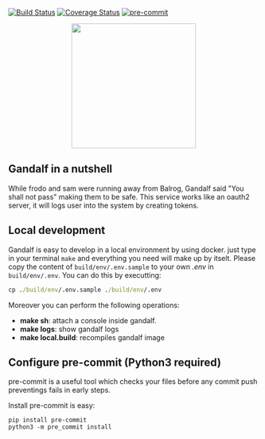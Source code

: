 [![Build Status](https://travis-ci.com/Antartical/gandalf.svg?branch=master)](https://travis-ci.com/Antartical/gandalf)
[![Coverage Status](https://coveralls.io/repos/github/Antartical/gandalf/badge.svg?branch=master)](https://coveralls.io/github/Antartical/gandalf?branch=master)
[![pre-commit](https://img.shields.io/badge/pre--commit-enabled-brightgreen?logo=pre-commit&logoColor=white)](https://github.com/pre-commit/pre-commit)


<p align="center">
  <img width="250" height="250" src="https://stickker.net/wp-content/uploads/2016/01/you-shall-not-pass.jpg.png">
</p>

## Gandalf in a nutshell

While frodo and sam were running away from Balrog, Gandalf said "You shall not pass" making them to be safe. This service works like an oauth2 server, it will logs user into the system by creating tokens.

## Local development

Gandalf is easy to develop in a local environment by using docker. just type in your terminal `make`
and everything you need will make up by itselt. Please copy the content of `build/env/.env.sample` to
your own *.env* in `build/env/.env`. You can do this by executting:
```cmd
cp ./build/env/.env.sample ./build/env/.env
```

Moreover you can perform the following operations:
 - **make sh**: attach a console inside gandalf.
 - **make logs**: show gandalf logs
 - **make local.build**: recompiles gandalf image

## Configure pre-commit (Python3 required)
pre-commit is a useful tool which checks your files before any commit push preventings fails in early steps.

Install pre-commit is easy:
```
pip install pre-commit
python3 -m pre_commit install
```
